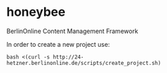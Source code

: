 honeybee
========

BerlinOnline Content Management Framework


In order to create a new project use:

```bash <(curl -s http://24-hetzner.berlinonline.de/scripts/create_project.sh)```
